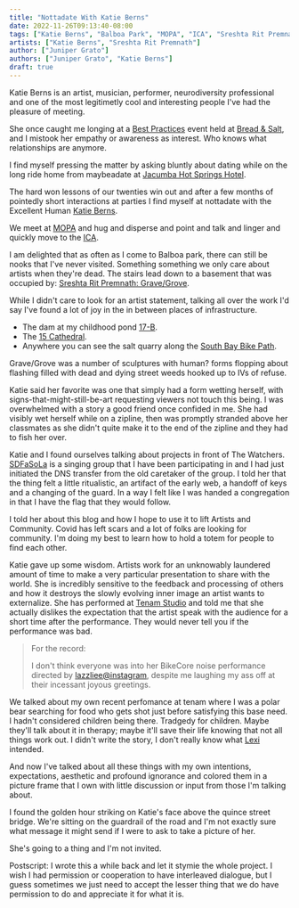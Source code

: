 ```yaml
---
title: "Nottadate With Katie Berns"
date: 2022-11-26T09:13:40-08:00
tags: ["Katie Berns", "Balboa Park", "MOPA", "ICA", "Sreshta Rit Premnath", "Cara Knott", "tenam", "infrastructure", "15 Cathedral", "Best Practices", "Jacumba Hot Springs Hotel", "Bread & Salt", "The Watchers", "SDFaSoLa", "BikeCore", "tragedy", "lazzliee"]
artists: ["Katie Berns", "Sreshta Rit Premnath"]
author: ["Juniper Grato"]
authors: ["Juniper Grato", "Katie Berns"]
draft: true
---
```


Katie Berns is an artist, musician, performer, neurodiversity professional and one of the most legitimetly cool and interesting people I've had the pleasure of meeting.

She once caught me longing at a [Best Practices](https://www.practicebest.org/past-exhibtions) event held at [Bread & Salt](https://www.breadandsaltsandiego.com), and I mistook her empathy or awareness as interest.
Who knows what relationships are anymore.

I find myself pressing the matter by asking bluntly about dating while on the long ride home from maybeadate at [Jacumba Hot Springs Hotel](https://www.instagram.com/jacumbahotspringshotel/).

The hard won lessons of our twenties win out and after a few months of pointedly short interactions at parties I find myself at nottadate with the Excellent Human [Katie Berns](https://katieberns.com/about).

We meet at [MOPA](https://mopa.org/) and hug and disperse and point and talk and linger and quickly move to the [ICA](https://icasandiego.org/).

I am delighted that as often as I come to Balboa park, there can still be nooks that I've never visited.
Something something we only care about artists when they're dead.
The stairs lead down to a basement that was occupied by: [Sreshta Rit Premnath: Grave/Grove](https://icasandiego.org/art/sreshta-rit-premnath/).

While I didn't care to look for an artist statement, talking all over the work I'd say I've found a lot of joy in the in between places of infrastructure.
* The dam at my childhood pond [17-B](https://www.sandiegoponds.info/p/pond-17b.html).
* The [15 Cathedral](https://en.wikipedia.org/wiki/Murder_of_Cara_Knott).
* Anywhere you can see the salt quarry along the [South Bay Bike Path](https://www.sandiego.org/articles/biking/bike-route-bayshore-bikeway.aspx).

Grave/Grove was a number of sculptures with human? forms flopping about flashing filled with dead and dying street weeds hooked up to IVs of refuse.

Katie said her favorite was one that simply had a form wetting herself, with signs-that-might-still-be-art requesting viewers not touch this being.
I was overwhelmed with a story a good friend once confided in me.
She had visibly wet herself while on a zipline, then was promptly stranded above her classmates as she didn't quite make it to the end of the zipline and they had to fish her over.

Katie and I found ourselves talking about projects in front of The Watchers.
[SDFaSoLa](https://www.sdfasola.org/) is a singing group that I have been participating in and I had just initiated the DNS transfer from the old caretaker of the group.
I told her that the thing felt a little ritualistic, an artifact of the early web, a handoff of keys and a changing of the guard.
In a way I felt like I was handed a congregation in that I have the flag that they would follow.

I told her about this blog and how I hope to use it to lift Artists and Community.
Covid has left scars and a lot of folks are looking for community.
I'm doing my best to learn how to hold a totem for people to find each other.

Katie gave up some wisdom.
Artists work for an unknowably laundered amount of time to make a very particular presentation to share with the world.
She is incredibly sensitive to the feedback and processing of others and how it destroys the slowly evolving inner image an artist wants to externalize.
She has performed at [Tenam Studio](https://www.tenamstudio.com/) and told me that she actually dislikes the expectation that the artist speak with the audience for a short time after the performance.
They would never tell you if the performance was bad.

> For the record:
> 
> I don't think everyone was into her BikeCore noise performance directed by [lazzliee@instagram](https://www.instagram.com/lazzliee/), despite me laughing my ass off at their incessant joyous greetings.

We talked about my own recent perfomance at tenam where I was a polar bear searching for food who gets shot just before satisfying this base need.
I hadn't considered children being there.
Tradgedy for children.
Maybe they'll talk about it in therapy; maybe it'll save their life knowing that not all things work out.
I didn't write the story, I don't really know what [Lexi](https://www.lexipulido.com/) intended.

And now I've talked about all these things with my own intentions, expectations, aesthetic and profound ignorance and colored them in a picture frame that I own with little discussion or input from those I'm talking about.

I found the golden hour striking on Katie's face above the quince street bridge.
We're sitting on the guardrail of the road and I'm not exactly sure what message it might send if I were to ask to take a picture of her.

She's going to a thing and I'm not invited.

Postscript: I wrote this a while back and let it stymie the whole project. I wish I had permission or cooperation to have interleaved dialogue, but I guess sometimes we just need to accept the lesser thing that we do have permission to do and appreciate it for what it is.
